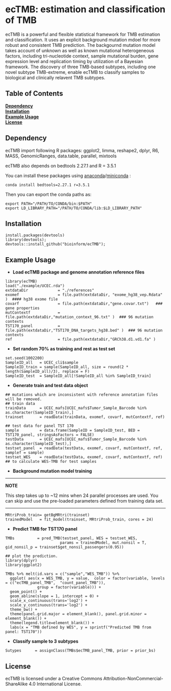 # ecTMB: estimation and classification of TMB

ecTMB is a powerful and flexible statistical framework for TMB estimation and classification. It uses an explicit background mutation mdoel for more robust and consistent TMB prediction. The backgournd mutation model takes account of unknown as well as known mutational heterogeneous factors, including tri-nucleotide context, sample mutational burden, gene expression level and replication timing by utilization of a Bayesian framework. The discovery of three TMB-based subtypes, including one novel subtype TMB-extreme, enable ecTMB to classify samples to biological and clinically relavent TMB subtypes.

## Table of Contents
**[Dependency](#dependency)**<br>
**[Installation](#installation)**<br>
**[Example Usage](#example-usage)**<br>
**[License](#license)**<br>

## Dependency
ecTMB import following R packages: ggplot2, limma, reshape2, dplyr, R6, MASS, GenomicRanges, data.table, parallel, mixtools

ecTMB also depends on bedtools 2.27.1 and R = 3.5.1

You can install these packages using [anaconda](https://www.anaconda.com/download)/[miniconda](https://conda.io/miniconda.html) :
```
conda install bedtools=2.27.1 r=3.5.1
```
Then you can export the conda paths as:
```
export PATH="/PATH/TO/CONDA/bin:$PATH"
export LD_LIBRARY_PATH="/PATH/TO/CONDA/lib:$LD_LIBRARY_PATH"
```

## Installation
```
install.packages(devtools)
library(devtools);
devtools::install_github("bioinform/ecTMB");
```

## Example Usage
* **Load ecTMB package and genome annotation reference files**
```
library(ecTMB)
load("./example/UCEC.rda")
extdataDir             = "./references"
exomef                 = file.path(extdataDir, "exome_hg38_vep.Rdata" )  #### hg38 exome file
covarf                 = file.path(extdataDir,"gene.covar.txt")   ### gene properties
mutContextf            = file.path(extdataDir,"mutation_context_96.txt" )  ### 96 mutation contexts
TST170_panel           = file.path(extdataDir,"TST170_DNA_targets_hg38.bed" )  ### 96 mutation contexts
ref                    = file.path(extdataDir,"GRCh38.d1.vd1.fa" )

```
* **Set random 70% as training and rest as test set**
```
set.seed(1002200)
SampleID_all   = UCEC_cli$sample
SampleID_train = sample(SampleID_all, size = round(2 * length(SampleID_all)/3), replace = F)
SampleID_test  = SampleID_all[!SampleID_all %in% SampleID_train]
```
* **Generate train and test data object**
```
## mutations which are inconsistent with reference annotation files will be removed.
## train data
trainData      = UCEC_mafs[UCEC_mafs$Tumor_Sample_Barcode %in% as.character(SampleID_train),]
trainset       = readData(trainData, exomef, covarf, mutContextf, ref)

## test data for panel TST 170
sample         = data.frame(SampleID = SampleID_test, BED = TST170_panel, stringsAsFactors = FALSE)
testData       = UCEC_mafs[UCEC_mafs$Tumor_Sample_Barcode %in% as.character(SampleID_test),]
testset_panel  = readData(testData, exomef, covarf, mutContextf, ref, samplef = sample)
testset_WES    = readData(testData, exomef, covarf, mutContextf, ref)  ## to calculate WES-TMB for test samples
```
* **Background mutation model training** 
---
**NOTE**

This step takes up to ~12 mins when 24 parallel processes are used. You can skip 
and use the pre-loaded parameters defined from training data set.

---
```
MRtriProb_train= getBgMRtri(trainset)
trainedModel   = fit_model(trainset, MRtriProb_train, cores = 24)
```

* **Predict TMB for TST170 panel**
```
TMBs          = pred_TMB(testset_panel, WES = testset_WES,
                        params = trainedModel, mut.nonsil = T, gid_nonsil_p = trainset$get_nonsil_passengers(0.95))
                        
## plot the prediction.    
library(dplyr)
library(ggplot2)

TMBs %>% melt(id.vars = c("sample","WES_TMB")) %>% 
  ggplot( aes(x = WES_TMB, y = value,  color = factor(variable, levels = c("ecTMB_panel_TMB",  "count_panel_TMB")), 
              group = factor(variable))) + 
  geom_point() +
  geom_abline(slope = 1, intercept = 0) + 
  scale_x_continuous(trans='log2') +
  scale_y_continuous(trans='log2') +
  theme_bw() +
  theme(panel.grid.major = element_blank(), panel.grid.minor = element_blank()) +
  theme(legend.title=element_blank()) +
  labs(x = "TMB defined by WES", y = sprintf("Predicted TMB from panel: TST170"))
```

* **Classify sample to 3 subtypes**
```
Sutypes      = assignClass(TMBs$ecTMB_panel_TMB, prior = prior_bs)
```

## License
ecTMB is licensed under a Creative Commons Attribution-NonCommercial-ShareAlike 4.0 International License.


